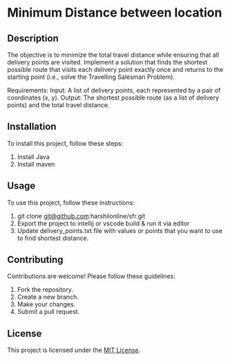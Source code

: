 # Minimum Distance between location

## Description

The objective is to minimize the total travel distance while ensuring that all delivery points are visited. 
Implement a solution that finds the shortest possible route that visits each delivery point exactly once and returns to the starting point (i.e., solve the Travelling Salesman Problem).

Requirements:
Input: A list of delivery points, each represented by a pair of coordinates (x, y).
Output: The shortest possible route (as a list of delivery points) and the total travel distance.

## Installation

To install this project, follow these steps:

1. Install Java
2. Install maven

## Usage

To use this project, follow these instructions:

1. git clone git@github.com:harshilonline/sfr.git
2. Export the project to intellij or vscode build & run it via editor
3. Update delivery_points.txt file with values or points that you want to use to find
   shortest distance.

## Contributing

Contributions are welcome! Please follow these guidelines:

1. Fork the repository.
2. Create a new branch.
3. Make your changes.
4. Submit a pull request.

## License

This project is licensed under the [MIT License](LICENSE).
